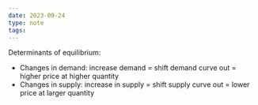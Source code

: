 ```yaml
---
date: 2023-09-24
type: note
tags: 
---
```


Determinants of equilibrium:
- Changes in demand: increase demand = shift demand curve out = higher price at higher quantity
- Changes in supply: increase in supply = shift supply curve out = lower price at larger quantity
